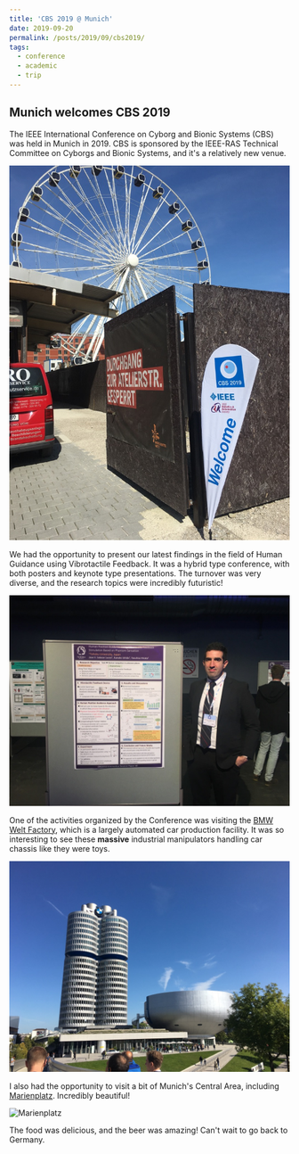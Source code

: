 ```yaml
---
title: 'CBS 2019 @ Munich'
date: 2019-09-20
permalink: /posts/2019/09/cbs2019/
tags:
  - conference
  - academic
  - trip
---
```


Munich welcomes CBS 2019
------

The IEEE International Conference on Cyborg and Bionic Systems (CBS) was held in Munich in 2019. CBS is sponsored by the IEEE-RAS Technical Committee on Cyborgs and Bionic Systems, and it's a relatively new venue. 

![CBS 2019 @ Munich](/images/blog/2019/cbsentrance.jpeg)

We had the opportunity to present our latest findings in the field of Human Guidance using Vibrotactile Feedback. It was a hybrid type conference, with both posters and keynote type presentations. The turnover was very diverse, and the research topics were incredibly futuristic!

![At our Poster!](/images/blog/2019/cbsposter.jpeg)

One of the activities organized by the Conference was visiting the [BMW Welt Factory](https://www.bmwgroup-werke.com/muenchen/en.html), which is a largely automated car production facility. It was so interesting to see these **massive** industrial manipulators handling car chassis like they were toys. 

![BMW Welt](/images/blog/2019/welt.jpeg)

I also had the opportunity to visit a bit of Munich's Central Area, including [Marienplatz](https://en.wikipedia.org/wiki/Marienplatz). Incredibly beautiful!

![Marienplatz](/images/blog/2019/marienplatz.jpg)

The food was delicious, and the beer was amazing! Can't wait to go back to Germany.
